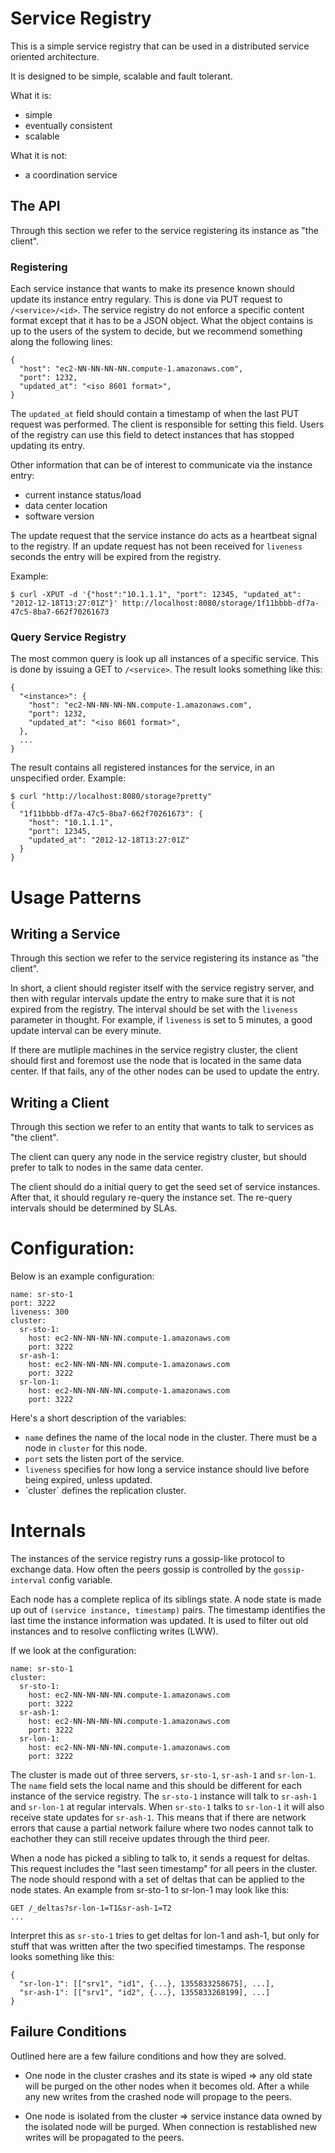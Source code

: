 # Service Registry #

This is a simple service registry that can be used in a distributed
service oriented architecture.

It is designed to be simple, scalable and fault tolerant.

What it is:

* simple
* eventually consistent
* scalable

What it is not:

* a coordination service


## The API

Through this section we refer to the service registering its instance
as "the client".

### Registering

Each service instance that wants to make its presence known should
update its instance entry regulary.  This is done via PUT request to
`/<service>/<id>`.  The service registry do not enforce a specific
content format except that it has to be a JSON object.  What the
object contains is up to the users of the system to decide, but we
recommend something along the following lines:

    {
      "host": "ec2-NN-NN-NN-NN.compute-1.amazonaws.com",
      "port": 1232,
      "updated_at": "<iso 8601 format>",
    }

The `updated_at` field should contain a timestamp of when the last PUT
request was performed.  The client is responsible for setting this
field.  Users of the registry can use this field to detect instances
that has stopped updating its entry.

Other information that can be of interest to communicate via the
instance entry:

* current instance status/load
* data center location
* software version

The update request that the service instance do acts as a heartbeat
signal to the registry.  If an update request has not been received
for `liveness` seconds the entry will be expired from the registry.

Example:

    $ curl -XPUT -d '{"host":"10.1.1.1", "port": 12345, "updated_at": "2012-12-18T13:27:01Z"}' http://localhost:8080/storage/1f11bbbb-df7a-47c5-8ba7-662f70261673

### Query Service Registry

The most common query is look up all instances of a specific service.
This is done by issuing a GET to `/<service>`.  The result looks
something like this:

    {
      "<instance>": {
        "host": "ec2-NN-NN-NN-NN.compute-1.amazonaws.com",
        "port": 1232,
        "updated_at": "<iso 8601 format>",
      },
      ...
    }

The result contains all registered instances for the service, in an
unspecified order.   Example:

    $ curl "http://localhost:8080/storage?pretty"
    {
      "1f11bbbb-df7a-47c5-8ba7-662f70261673": {
        "host": "10.1.1.1", 
        "port": 12345, 
        "updated_at": "2012-12-18T13:27:01Z"
      }
    }

# Usage Patterns

## Writing a Service

Through this section we refer to the service registering its instance
as "the client".

In short, a client should register itself with the service registry
server, and then with regular intervals update the entry to make sure
that it is not expired from the registry.  The interval should be set
with the `liveness` parameter in thought.  For example, if `liveness`
is set to 5 minutes, a good update interval can be every minute.

If there are mutliple machines in the service registry cluster, the
client should first and foremost use the node that is located in the
same data center.  If that fails, any of the other nodes can be used
to update the entry.

## Writing a Client

Through this section we refer to an entity that wants to talk to
services as "the client".

The client can query any node in the service registry cluster, but
should prefer to talk to nodes in the same data center.

The client should do a initial query to get the seed set of service
instances.  After that, it should regulary re-query the instance set.
The re-query intervals should be determined by SLAs.

# Configuration:

Below is an example configuration:

    name: sr-sto-1
    port: 3222
    liveness: 300
    cluster:
      sr-sto-1:
        host: ec2-NN-NN-NN-NN.compute-1.amazonaws.com
        port: 3222
      sr-ash-1:
        host: ec2-NN-NN-NN-NN.compute-1.amazonaws.com
        port: 3222
      sr-lon-1:
        host: ec2-NN-NN-NN-NN.compute-1.amazonaws.com
        port: 3222

Here's a short description of the variables:

* `name` defines the name of the local node in the cluster.  There must be
  a node in `cluster` for this node.
* `port` sets the listen port of the service.
* `liveness` specifies for how long a service instance should live before
  being expired, unless updated.
* `cluster´ defines the replication cluster.

# Internals

The instances of the service registry runs a gossip-like protocol to
exchange data.  How often the peers gossip is controlled by the
`gossip-interval` config variable.

Each node has a complete replica of its siblings state.  A node state
is made up out of `(service instance, timestamp)` pairs.  The
timestamp identifies the last time the instance information was
updated.  It is used to filter out old instances and to resolve
conflicting writes (LWW).

If we look at the configuration:

    name: sr-sto-1
    cluster:
      sr-sto-1:
        host: ec2-NN-NN-NN-NN.compute-1.amazonaws.com
        port: 3222
      sr-ash-1:
        host: ec2-NN-NN-NN-NN.compute-1.amazonaws.com
        port: 3222
      sr-lon-1:
        host: ec2-NN-NN-NN-NN.compute-1.amazonaws.com
        port: 3222

The cluster is made out of three servers, `sr-sto-1`, `sr-ash-1` and
`sr-lon-1`.  The `name` field sets the local name and this should be
different for each instance of the service registry.  The `sr-sto-1`
instance will talk to `sr-ash-1` and `sr-lon-1` at regular intervals.
When `sr-sto-1` talks to `sr-lon-1` it will also receive state updates
for `sr-ash-1`.  This means that if there are network errors that
cause a partial network failure where two nodes cannot talk to
eachother they can still receive updates through the third peer.

When a node has picked a sibling to talk to, it sends a request for
deltas.  This request includes the "last seen timestamp" for all peers
in the cluster.  The node should respond with a set of deltas that can
be applied to the node states.  An example from sr-sto-1 to sr-lon-1
may look like this:

    GET /_deltas?sr-lon-1=T1&sr-ash-1=T2
    ...

Interpret this as `sr-sto-1` tries to get deltas for lon-1 and ash-1,
but only for stuff that was written after the two specified
timestamps.  The response looks something like this:

    {
      "sr-lon-1": [["srv1", "id1", {...}, 1355833258675], ...],
      "sr-ash-1": [["srv1", "id2", {...}, 1355833268199], ...]
    }


## Failure Conditions

Outlined here are a few failure conditions and how they are solved.

* One node in the cluster crashes and its state is wiped => any old
  state will be purged on the other nodes when it becomes old.  After
  a while any new writes from the crashed node will propage to the
  peers.

* One node is isolated from the cluster => service instance data owned
  by the isolated node will be purged.  When connection is restablished
  new writes will be propagated to the peers.








